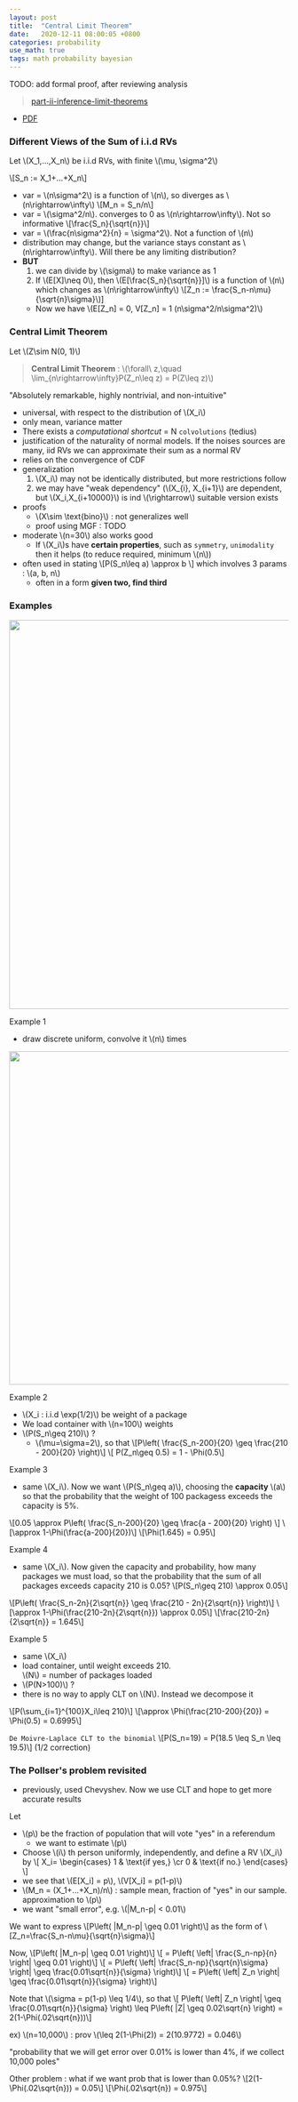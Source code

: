 ```yaml
---
layout: post
title:  "Central Limit Theorem"
date:   2020-12-11 08:00:05 +0800
categories: probability
use_math: true
tags: math probability bayesian
---
```


TODO: add formal proof, after reviewing analysis

> <a href="https://ocw.mit.edu/resources/res-6-012-introduction-to-probability-spring-2018/part-ii-inference-limit-theorems/" target="_blank">part-ii-inference-limit-theorems</a>

- <a href="https://ocw.mit.edu/resources/res-6-012-introduction-to-probability-spring-2018/part-i-the-fundamentals/MITRES_6_012S18_Textbook.pdf" target="_blank">PDF</a>

### Different Views of the Sum of i.i.d RVs

Let \\(X\_1,...,X\_n\\) be i.i.d RVs, with finite \\(\mu, \sigma^2\\)

\\[S\_n := X\_1+...+X\_n\\]
- var = \\(n\sigma^2\\) is a function of \\(n\\), so diverges as \\(n\rightarrow\infty\\)
\\[M\_n = S\_n/n\\]
- var = \\(\sigma^2/n\\). converges to 0 as \\(n\rightarrow\infty\\). Not so informative
\\[\frac{S\_n}{\sqrt{n}}\\]
- var = \\(\frac{n\sigma^2}{n} = \sigma^2\\). Not a function of \\(n\\)
- distribution may change, but the variance stays constant as \\(n\rightarrow\infty\\). Will there be any limiting distribution?
- __BUT__
  1. we can divide by \\(\sigma\\) to make variance as 1
  2. If \\(E[X]\neq 0\\), then \\(E[\frac{S\_n}{\sqrt{n}}]\\) is a function of \\(n\\) which changes as \\(n\rightarrow\infty\\)
\\[Z\_n := \frac{S\_n-n\mu}{\sqrt{n}\sigma}\\)]
  - Now we have \\(E[Z\_n] = 0, V[Z\_n] = 1 (n\sigma^2/n\sigma^2)\\) 


### Central Limit Theorem

Let \\(Z\sim N(0, 1)\\)

> __Central Limit Theorem__ : \\(\forall\\ z,\quad \lim\_{n\rightarrow\infty}P(Z\_n\leq z) = P(Z\leq z)\\)

"Absolutely remarkable, highly nontrivial, and non-intuitive"

- universal, with respect to the distribution of \\(X\_i\\)
- only mean, variance matter
- There exists a _computational shortcut_ = N `colvolutions` (tedius)
- justification of the naturality of normal models. If the noises sources are many, iid RVs we can approximate their sum as a normal RV
- relies on the convergence of CDF
- generalization
  1. \\(X\_i\\) may not be identically distributed, but more restrictions follow
  2. we may have "weak dependency" (\\(X\_{i}, X\_{i+1}\\) are dependent, but \\(X\_i,X\_{i+10000}\\) is ind \\(\rightarrow\\) suitable version exists
- proofs
  - \\(X\sim \text{bino}\\) : not generalizes well
  - proof using MGF : TODO
- moderate \\(n=30\\) also works good
  - If \\(X\_i\\)s have __certain properties__, such as `symmetry`, `unimodality` then it helps (to reduce required, minimum \\(n\\))
- often used in stating \\[P(S\_n\leq a) \approx b \\\] which involves 3 params : \\(a, b, n\\)
  - often in a form __given two, find third__


### Examples

<img src="{{site.url}}/images/math/prob/normal_table.jpg" width="700">  

Example 1
- draw discrete uniform, convolve it \\(n\\) times

<img src="{{site.url}}/images/math/prob/clt_convolve.jpg" width="600">  


Example 2
- \\(X\_i : i.i.d \exp(1/2)\\) be weight of a package
- We load container with \\(n=100\\) weights
- \\(P(S\_n\geq 210)\\) ?
  - \\(\mu=\sigma=2\\), so that \\[P\left( \frac{S\_n-200}{20} \geq \frac{210 - 200}{20} \right)\\] \\[ P(Z\_n\geq 0.5) = 1 - \Phi(0.5\\]

Example 3
- same \\(X\_i\\). Now we want \\(P(S\_n\geq a)\\), choosing the __capacity__ \\(a\\) so that the probability that the weight of 100 packagess exceeds the capacity is 5%.

\\[0.05 \approx P\left( \frac{S\_n-200}{20} \geq \frac{a - 200}{20} \right) \\]
\\[\approx 1-\Phi(\frac{a-200}{20})\\]
\\[\Phi(1.645) = 0.95\\]


Example 4
- same \\(X\_i\\). Now given the capacity and probability, how many packages we must load, so that the probability that the sum of all packages exceeds capacity 210 is 0.05? \\[P(S\_n\geq 210) \approx 0.05\\]

\\[P\left( \frac{S\_n-2n}{2\sqrt{n}} \geq \frac{210 - 2n}{2\sqrt{n}} \right)\\]
\\[\approx 1-\Phi(\frac{210-2n}{2\sqrt{n}}) \approx 0.05\\]
\\[\frac{210-2n}{2\sqrt{n}} = 1.645\\]


Example 5
- same \\(X\_i\\)
- load container, until weight exceeds 210.  
  \\(N\\) = number of packages loaded
- \\(P(N>100)\\) ? 
- there is no way to apply CLT on \\(N\\). Instead we decompose it

\\[P(\sum\_{i=1}^{100}X\_i\leq 210)\\]
\\[\approx \Phi(\frac{210-200}{20}) = \Phi(0.5) = 0.6995\\]



`De Moivre-Laplace CLT to the binomial`
\\[P(S\_n=19) = P(18.5 \leq S\_n \leq 19.5)\\]
(1/2 correction)


### The Pollser's problem revisited
- previously, used Chevyshev. Now we use CLT and hope to get more accurate results

Let
- \\(p\\) be the fraction of population that will vote "yes" in a referendum
  - we want to estimate \\(p\\)
- Choose \\(i\\) th person uniformly, independently, and define a RV \\(X\_i\\) by
  \\[ X\_i=
  \begin{cases}
    1 & \text\{if yes,\} \cr
    0 & \text\{if no.\}
  \end{cases}  
  \\]
- we see that \\(E[X\_i] = p\\), \\(V[X\_i] = p(1-p)\\)
- \\(M\_n = (X\_1+...+X\_n)/n\\) : sample mean, fraction of "yes" in our sample. approximation to \\(p\\)
- we want "small error", e.g. \\(\|M\_n-p\| < 0.01\\)

We want to express
\\[P\left( \|M\_n-p\| \geq 0.01 \right)\\]
as the form of
\\[Z\_n=\frac{S\_n-n\mu}{\sqrt{n}\sigma}\\]

Now,
\\[P\left( \|M\_n-p\| \geq 0.01 \right)\\]
\\[ = P\left( \left\| \frac{S\_n-np}{n} \right\| \geq 0.01 \right)\\]
\\[ = P\left( \left\| \frac{S\_n-np}{\sqrt{n}\sigma} \right\| \geq \frac{0.01\sqrt{n}}{\sigma} \right)\\]
\\[ = P\left( \left\| Z\_n \right\| \geq \frac{0.01\sqrt{n}}{\sigma} \right)\\]

Note that \\(\\sigma = p(1-p) \leq 1/4\\), so that
\\[  P\left( \left\| Z\_n \right\| \geq \frac{0.01\sqrt{n}}{\sigma} \right) \leq P\left( \|Z\| \geq 0.02\sqrt{n} \right) = 2(1-\Phi(.02\sqrt{n}))\\]

ex) \\(n=10,000\\) : prov \\(\leq 2(1-\Phi(2)) = 2(10.9772) = 0.046\\)

"probability that we will get error over 0.01% is lower than 4%, if we collect 10,000 poles"

Other problem : what if we want prob that is lower than 0.05%?
\\[2(1-\Phi(.02\sqrt{n})) = 0.05\\]
\\[\Phi(.02\sqrt{n}) = 0.975\\]